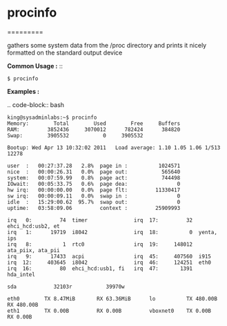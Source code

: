 # procinfo
=========

gathers some system data from the /proc directory and prints it nicely formatted on the standard output device


**Common Usage :** ::

	$ procinfo

**Examples :**

.. code-block:: bash

	king@sysadminlabs:~$ procinfo
	Memory:        Total        Used        Free     Buffers                       
	RAM:         3852436     3070012      782424      384820                       
	Swap:        3905532           0     3905532                                   

	Bootup: Wed Apr 13 10:32:02 2011   Load average: 1.10 1.05 1.06 1/513 12278    

	user  :   00:27:37.28   2.8%  page in :          1024571                       
	nice  :   00:00:26.31   0.0%  page out:           565640                       
	system:   00:07:59.99   0.8%  page act:           744498                       
	IOwait:   00:05:33.75   0.6%  page dea:                0                       
	hw irq:   00:00:00.00   0.0%  page flt:         11330417                       
	sw irq:   00:00:09.11   0.0%  swap in :                0                       
	idle  :   15:29:00.62  95.7%  swap out:                0                       
	uptime:   03:58:09.06         context :         25909993                       

	irq   0:         74  timer               irq  17:         32  ehci_hcd:usb2, et
	irq   1:      19719  i8042               irq  18:          0  yenta, ips       
	irq   8:          1  rtc0                irq  19:     148012  ata_piix, ata_pii
	irq   9:      17433  acpi                irq  45:     407560  i915             
	irq  12:     403645  i8042               irq  46:     124251  eth0             
	irq  16:         80  ehci_hcd:usb1, fi   irq  47:       1391  hda_intel        

	sda            32103r           39970w                                         

	eth0        TX 8.47MiB       RX 63.36MiB      lo          TX 480.00B       RX 480.00B      
	eth1        TX 0.00B         RX 0.00B         vboxnet0    TX 0.00B         RX 0.00B     